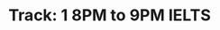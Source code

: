 # Track: 1 8PM to 9PM IELTS

<!-- - ## Week 1

   1. [Day 1](https://www.facebook.com/iCodeguru/videos/1130712708181017)
   2. [Day 2]()
   3. [Day 3]()
   4. [Day 4]()
   5. [Day 5]() -->

<!-- - ## Week 

   1. [Day 1]()
   2. [Day 2]()
   3. [Day 3]()
   4. [Day 4]()
   5. [Day 5]() -->